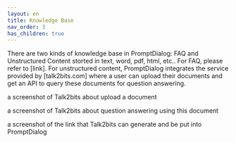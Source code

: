 ```yaml
---
layout: en
title: Knowledge Base
nav_order: 3
has_children: true
---
```

There are two kinds of knowledge base in PromptDialog: FAQ and Unstructured Content storted in text, word, pdf, html, etc.. For FAQ, please refer to [link]. For unstructured content, PromptDialog integrates the service provided by [talk2bits.com] where a user can upload their documents and get an API to query these documents for question answering. 

a screenshot of Talk2bits about upload a document

a screenshot of Talk2bits about question answering using this document

a screenshot of the link that Talk2bits can generate and be put into PromptDialog
